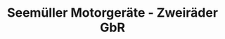 ---
title: "Seemüller Motorgeräte - Zweiräder GbR"
url: /windach/seemueller-motorgeraete-zweiraeder-gbr/
shop: Fahrrad
---